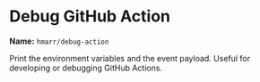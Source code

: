 # Debug GitHub Action

**Name:** `hmarr/debug-action`

Print the environment variables and the event payload. Useful for developing or
debugging GitHub Actions.

